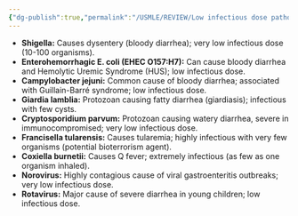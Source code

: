 ```yaml
---
{"dg-publish":true,"permalink":"/USMLE/REVIEW/Low infectious dose pathogens/"}
---
```


- **Shigella:** Causes dysentery (bloody diarrhea); very low infectious dose (10-100 organisms).
- **Enterohemorrhagic E. coli (EHEC O157:H7):** Can cause bloody diarrhea and Hemolytic Uremic Syndrome (HUS); low infectious dose.
- **Campylobacter jejuni:** Common cause of bloody diarrhea; associated with Guillain-Barré syndrome; low infectious dose.
- **Giardia lamblia:** Protozoan causing fatty diarrhea (giardiasis); infectious with few cysts.
- **Cryptosporidium parvum:** Protozoan causing watery diarrhea, severe in immunocompromised; very low infectious dose.
- **Francisella tularensis:** Causes tularemia; highly infectious with very few organisms (potential bioterrorism agent).
- **Coxiella burnetii:** Causes Q fever; extremely infectious (as few as one organism inhaled).
- **Norovirus:** Highly contagious cause of viral gastroenteritis outbreaks; very low infectious dose.
- **Rotavirus:** Major cause of severe diarrhea in young children; low infectious dose.

